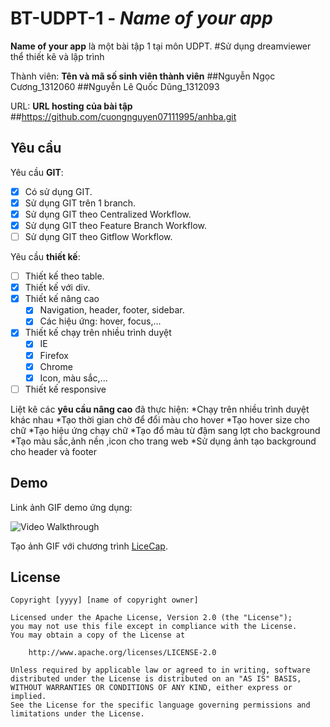 # BT-UDPT-1 - *Name of your app*

**Name of your app** là một bài tập 1 tại môn UDPT.
       #Sử dụng dreamviewer thể thiết kê và lập trình
          
Thành viên: **Tên và mã số sinh viên thành viên**
        ##Nguyễn Ngọc Cương_1312060
		##Nguyễn Lê Quốc Dũng_1312093

URL: **URL hosting của bài tập**
      ##https://github.com/cuongnguyen07111995/anhba.git

## Yêu cầu

Yêu cầu **GIT**:

* [x] Có sử dụng GIT.
* [x] Sử dụng GIT trên 1 branch.
* [x] Sử dụng GIT theo Centralized Workflow.
* [x] Sử dụng GIT theo Feature Branch Workflow.
* [ ] Sử dụng GIT theo Gitflow Workflow.

Yêu cầu **thiết kế**:

* [ ] Thiết kế theo table.
* [x] Thiết kế với div.
* [x] Thiết kế nâng cao
    * [x] Navigation, header, footer, sidebar.
    * [x] Các hiệu ứng: hover, focus,...
* [x] Thiết kế chạy trên nhiều trình duyệt
    * [x] IE
    * [x] Firefox
    * [x] Chrome
    * [x] Icon, màu sắc,...
* [ ] Thiết kế responsive

Liệt kê các **yêu cầu nâng cao** đã thực hiện:
        *Chạy trên nhiều trình duyệt khác nhau
		*Tạo thời gian chờ để đổi màu cho hover
		*Tạo hover size cho chữ
		*Tạo hiệu ứng chạy chữ
		*Tạo đổ màu từ đậm sang lợt cho background
		*Tạo màu sắc,ảnh nền ,icon cho trang web
		*Sử dụng ảnh tạo background cho header và footer


## Demo

Link ảnh GIF demo ứng dụng:

![Video Walkthrough](demo.gif)

Tạo ảnh GIF với chương trình [LiceCap](http://www.cockos.com/licecap/).


## License

    Copyright [yyyy] [name of copyright owner]

    Licensed under the Apache License, Version 2.0 (the "License");
    you may not use this file except in compliance with the License.
    You may obtain a copy of the License at

        http://www.apache.org/licenses/LICENSE-2.0

    Unless required by applicable law or agreed to in writing, software
    distributed under the License is distributed on an "AS IS" BASIS,
    WITHOUT WARRANTIES OR CONDITIONS OF ANY KIND, either express or implied.
    See the License for the specific language governing permissions and
    limitations under the License.
